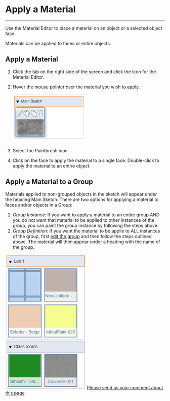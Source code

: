# Apply a Material

----

Use the Material Editor to place a material on an object or a selected object face.

Materials can be applied to faces or entire objects.

## Apply a Material

1. Click the tab on the right side of the screen and click the icon for the Material Editor.
2. Hover the mouse pointer over the material you wish to apply. 
    
    ![](Images/GUID-32B2789F-F04F-44B4-8924-8CE9FC98E8C1-low.png)
3. Select the Paintbrush icon.
4. Click on the face to apply the material to a single face. Double-click to apply the material to an entire object.

## Apply a Material to a Group

Materials applied to non-grouped objects in the sketch will appear under the heading Main Sketch. There are two options for applying a material to faces and/or objects in a Group: 
1. *Group Instance*: If you want to apply a material to an entire group AND you do not want that material to be applied to other instances of the group, you can paint the group instance by following the steps above.
2. *Group Definition*: If you want the material to be applie to ALL instances of the group, first [edit the group](GUID-AB077755-51AD-4946-9267-734B9A841773.htm) and then follow the steps outlined above. The material will then appear under a heading with the name of the group.


![](Images/GUID-498D5F73-CF4B-46F1-9B26-B3AA32233C6D-low.png)
[Please send us your comment about this page](#)